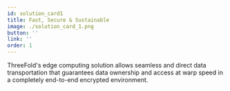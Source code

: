 ```yaml
---
id: solution_card1
title: Fast, Secure & Sustainable
image: ./solution_card_1.png
button: ''
link: ''
order: 1
---
```


ThreeFold's edge computing solution allows seamless and direct data transportation that guarantees data ownership and access at warp speed in a completely end-to-end encrypted environment.